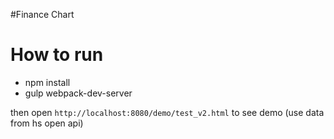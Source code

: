 #Finance Chart


# How to run

- npm install
- gulp webpack-dev-server

then open `http://localhost:8080/demo/test_v2.html` to see demo
(use data from hs open api)